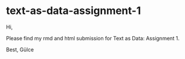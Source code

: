 # text-as-data-assignment-1

Hi, 

Please find my rmd and html submission for Text as Data: Assignment 1.

Best,
Gülce
